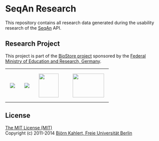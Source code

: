 SeqAn Research
==============

This repository contains all research data generated during the usability research of the [SeqAn](http://www.seqan.de) API.

Research Project
----------------

This project is part of the [BioStore project](http://www.seqan-biostore.de/wp/) sponsored by the [Federal Ministry of Education and Research, Germany](http://www.bmbf.de).

<table style="border-collapse: collapse; border: none; margin: 15px auto;">
    <tr>
        <td style="padding: 15px;"><a href="http://www.seqan.de"><img src="http://www.seqan-biostore.de/wp/wp-content/uploads/2012/01/seqan_logo_115x76.png"></a></td>
        <td style="padding: 15px;"><a href="http://www.fu-berlin.de"><img src="http://www.seqan-biostore.de/wp/wp-content/uploads/2012/02/fu_logo.gif"></a></td>
        <td style="padding: 15px;"><a href="https://research.nvidia.com/content/fuberlin-crc-summary" ><img src="http://www.seqan-biostore.de/wp/wp-content/uploads/2013/11/NV_CUDA_Research_Center_3D_small.png" width="63" height="76"></a></td>
        <td style="padding: 15px;"><a href="http://bmbf.de/" style="margin-left: 15px;"><img src="http://www.seqan-biostore.de/wp/wp-content/uploads/2011/09/BMBF_CMYK_Gef_150_e.png" width="100" height="76"></a></td>
    </tr>
</table>

License
-------

[The MIT License (MIT)](../../LICENCE)  
Copyright (c) 2011-2014 [Björn Kahlert, Freie Universität Berlin](http://www.mi.fu-berlin.de/w/Main/BjoernKahlert)